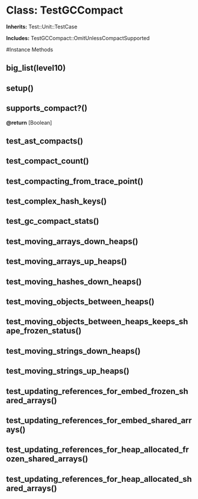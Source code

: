 # Class: TestGCCompact
**Inherits:** Test::Unit::TestCase
    
**Includes:** TestGCCompact::OmitUnlessCompactSupported
  




#Instance Methods
## big_list(level10) [](#method-i-big_list)

## setup() [](#method-i-setup)

## supports_compact?() [](#method-i-supports_compact?)

**@return** [Boolean] 

## test_ast_compacts() [](#method-i-test_ast_compacts)

## test_compact_count() [](#method-i-test_compact_count)

## test_compacting_from_trace_point() [](#method-i-test_compacting_from_trace_point)

## test_complex_hash_keys() [](#method-i-test_complex_hash_keys)

## test_gc_compact_stats() [](#method-i-test_gc_compact_stats)

## test_moving_arrays_down_heaps() [](#method-i-test_moving_arrays_down_heaps)

## test_moving_arrays_up_heaps() [](#method-i-test_moving_arrays_up_heaps)

## test_moving_hashes_down_heaps() [](#method-i-test_moving_hashes_down_heaps)

## test_moving_objects_between_heaps() [](#method-i-test_moving_objects_between_heaps)

## test_moving_objects_between_heaps_keeps_shape_frozen_status() [](#method-i-test_moving_objects_between_heaps_keeps_shape_frozen_status)

## test_moving_strings_down_heaps() [](#method-i-test_moving_strings_down_heaps)

## test_moving_strings_up_heaps() [](#method-i-test_moving_strings_up_heaps)

## test_updating_references_for_embed_frozen_shared_arrays() [](#method-i-test_updating_references_for_embed_frozen_shared_arrays)

## test_updating_references_for_embed_shared_arrays() [](#method-i-test_updating_references_for_embed_shared_arrays)

## test_updating_references_for_heap_allocated_frozen_shared_arrays() [](#method-i-test_updating_references_for_heap_allocated_frozen_shared_arrays)

## test_updating_references_for_heap_allocated_shared_arrays() [](#method-i-test_updating_references_for_heap_allocated_shared_arrays)

